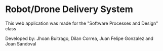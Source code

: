 # Robot/Drone Delivery System

This web application was made for the "Software Processes and Design" class

Developed by: Jhoan Buitrago, Dilan Correa, Juan Felipe Gonzalez and Joan Sandoval